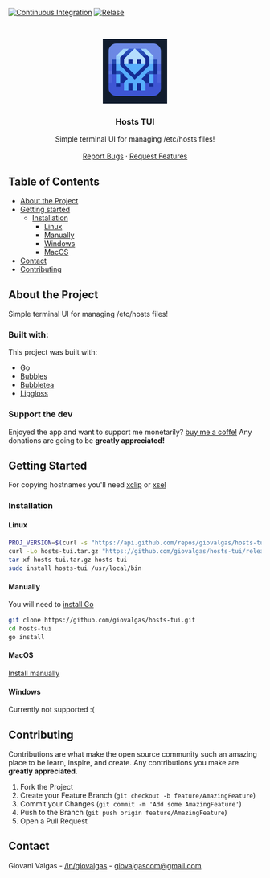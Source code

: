 <!-- PROJECT SHIELDS -->
[![Continuous Integration][cd-shield]][cd-url]
[![Relase][release-shield]][release-url]


<!-- PROJECT LOGO -->
<br />
<p align="center">
  <a href="https://github.com/giovalgas/hosts-tui">
    <img src="./assets/icon.png" alt="Logo" width="128" height="128">
  </a>

<h3 align="center">Hosts TUI</h3>

  <p align="center">
    Simple terminal UI for managing /etc/hosts files!
    <br />
    <br />
    <a href="https://github.com/giovalgas/giovalgas/hosts-tui/issues">Report Bugs</a>
    ·
    <a href="https://github.com/giovalgas/giovalgas/hosts-tui/issues">Request Features</a>
  </p>
</p>

<!-- TABLE OF CONTENTS -->
## Table of Contents

* [About the Project](#about-the-project)
* [Getting started](#getting-started)
  * [Installation](#installation)
    * [Linux](#linux)
    * [Manually](#manually)
    * [Windows](#windows)
    * [MacOS](#macos)
* [Contact](#contact)
* [Contributing](#contributing)
## About the Project
Simple terminal UI for managing /etc/hosts files!

### Built with:
This project was built with:
- [Go](https://go.dev/)
- [Bubbles](https://github.com/charmbracelet/bubbles)
- [Bubbletea](https://github.com/charmbracelet/bubbletea)
- [Lipgloss](https://github.com/charmbracelet/lipgloss)

### Support the dev

Enjoyed the app and want to support me monetarily? [buy me a coffe!](https://www.buymeacoffee.com/giovalgasdev)
Any donations are going to be **greatly appreciated!**

## Getting Started

For copying hostnames you'll need [xclip]() or [xsel](https://github.com/kfish/xsel)

### Installation

#### Linux
```bash
PROJ_VERSION=$(curl -s "https://api.github.com/repos/giovalgas/hosts-tui/releases/latest" | grep -Po '"tag_name": "v\K[^"]*')
curl -Lo hosts-tui.tar.gz "https://github.com/giovalgas/hosts-tui/releases/download/v"$PROJ_VERSION"/hosts-tui_Linux_x86_64.tar.gz"
tar xf hosts-tui.tar.gz hosts-tui
sudo install hosts-tui /usr/local/bin
```
#### Manually
You will need to [install Go](https://go.dev/doc/install)

```bash
git clone https://github.com/giovalgas/hosts-tui.git
cd hosts-tui
go install
```

#### MacOS
[Install manually](#manually)

#### Windows
Currently not supported :(

## Contributing

Contributions are what make the open source community such an amazing place to be learn, inspire, and create. Any contributions you make are **greatly appreciated**.

1. Fork the Project
2. Create your Feature Branch (`git checkout -b feature/AmazingFeature`)
3. Commit your Changes (`git commit -m 'Add some AmazingFeature'`)
4. Push to the Branch (`git push origin feature/AmazingFeature`)
5. Open a Pull Request

## Contact
Giovani Valgas - [/in/giovalgas](https://www.linkedin.com/in/giovalgas/) - giovalgascom@gmail.com


<!-- MARKDOWN LINKS & IMAGES -->
<!-- https://www.markdownguide.org/basic-syntax/#reference-style-links -->
[cd-shield]: https://github.com/giovalgas/hosts-tui/actions/workflows/continuous-deployment.yaml/badge.svg
[cd-url]: https://github.com/giovalgas/hosts-tui/actions/workflows/continuous-deployment.yaml
[release-shield]: https://img.shields.io/github/v/release/giovalgas/hosts-tui
[release-url]: https://github.com/giovalgas/hosts-tui/releases/